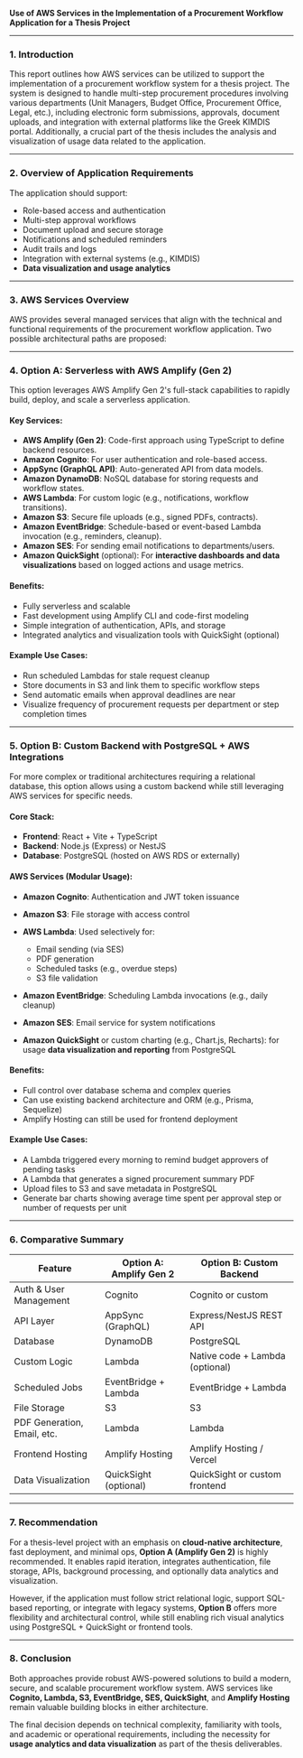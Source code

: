 **Use of AWS Services in the Implementation of a Procurement Workflow Application for a Thesis Project**

---

### 1. Introduction

This report outlines how AWS services can be utilized to support the implementation of a procurement workflow system for a thesis project. The system is designed to handle multi-step procurement procedures involving various departments (Unit Managers, Budget Office, Procurement Office, Legal, etc.), including electronic form submissions, approvals, document uploads, and integration with external platforms like the Greek KIMDIS portal. Additionally, a crucial part of the thesis includes the analysis and visualization of usage data related to the application.

---

### 2. Overview of Application Requirements

The application should support:

* Role-based access and authentication
* Multi-step approval workflows
* Document upload and secure storage
* Notifications and scheduled reminders
* Audit trails and logs
* Integration with external systems (e.g., KIMDIS)
* **Data visualization and usage analytics**

---

### 3. AWS Services Overview

AWS provides several managed services that align with the technical and functional requirements of the procurement workflow application. Two possible architectural paths are proposed:

---

### 4. Option A: Serverless with AWS Amplify (Gen 2)

This option leverages AWS Amplify Gen 2's full-stack capabilities to rapidly build, deploy, and scale a serverless application.

#### Key Services:

* **AWS Amplify (Gen 2)**: Code-first approach using TypeScript to define backend resources.
* **Amazon Cognito**: For user authentication and role-based access.
* **AppSync (GraphQL API)**: Auto-generated API from data models.
* **Amazon DynamoDB**: NoSQL database for storing requests and workflow states.
* **AWS Lambda**: For custom logic (e.g., notifications, workflow transitions).
* **Amazon S3**: Secure file uploads (e.g., signed PDFs, contracts).
* **Amazon EventBridge**: Schedule-based or event-based Lambda invocation (e.g., reminders, cleanup).
* **Amazon SES**: For sending email notifications to departments/users.
* **Amazon QuickSight** (optional): For **interactive dashboards and data visualizations** based on logged actions and usage metrics.

#### Benefits:

* Fully serverless and scalable
* Fast development using Amplify CLI and code-first modeling
* Simple integration of authentication, APIs, and storage
* Integrated analytics and visualization tools with QuickSight (optional)

#### Example Use Cases:

* Run scheduled Lambdas for stale request cleanup
* Store documents in S3 and link them to specific workflow steps
* Send automatic emails when approval deadlines are near
* Visualize frequency of procurement requests per department or step completion times

---

### 5. Option B: Custom Backend with PostgreSQL + AWS Integrations

For more complex or traditional architectures requiring a relational database, this option allows using a custom backend while still leveraging AWS services for specific needs.

#### Core Stack:

* **Frontend**: React + Vite + TypeScript
* **Backend**: Node.js (Express) or NestJS
* **Database**: PostgreSQL (hosted on AWS RDS or externally)

#### AWS Services (Modular Usage):

* **Amazon Cognito**: Authentication and JWT token issuance
* **Amazon S3**: File storage with access control
* **AWS Lambda**: Used selectively for:

  * Email sending (via SES)
  * PDF generation
  * Scheduled tasks (e.g., overdue steps)
  * S3 file validation
* **Amazon EventBridge**: Scheduling Lambda invocations (e.g., daily cleanup)
* **Amazon SES**: Email service for system notifications
* **Amazon QuickSight** or custom charting (e.g., Chart.js, Recharts): for usage **data visualization and reporting** from PostgreSQL

#### Benefits:

* Full control over database schema and complex queries
* Can use existing backend architecture and ORM (e.g., Prisma, Sequelize)
* Amplify Hosting can still be used for frontend deployment

#### Example Use Cases:

* A Lambda triggered every morning to remind budget approvers of pending tasks
* A Lambda that generates a signed procurement summary PDF
* Upload files to S3 and save metadata in PostgreSQL
* Generate bar charts showing average time spent per approval step or number of requests per unit

---

### 6. Comparative Summary

| Feature                     | Option A: Amplify Gen 2 | Option B: Custom Backend        |
| --------------------------- | ----------------------- | ------------------------------- |
| Auth & User Management      | Cognito                 | Cognito or custom               |
| API Layer                   | AppSync (GraphQL)       | Express/NestJS REST API         |
| Database                    | DynamoDB                | PostgreSQL                      |
| Custom Logic                | Lambda                  | Native code + Lambda (optional) |
| Scheduled Jobs              | EventBridge + Lambda    | EventBridge + Lambda            |
| File Storage                | S3                      | S3                              |
| PDF Generation, Email, etc. | Lambda                  | Lambda                          |
| Frontend Hosting            | Amplify Hosting         | Amplify Hosting / Vercel        |
| Data Visualization          | QuickSight (optional)   | QuickSight or custom frontend   |

---

### 7. Recommendation

For a thesis-level project with an emphasis on **cloud-native architecture**, fast deployment, and minimal ops, **Option A (Amplify Gen 2)** is highly recommended. It enables rapid iteration, integrates authentication, file storage, APIs, background processing, and optionally data analytics and visualization.

However, if the application must follow strict relational logic, support SQL-based reporting, or integrate with legacy systems, **Option B** offers more flexibility and architectural control, while still enabling rich visual analytics using PostgreSQL + QuickSight or frontend tools.

---

### 8. Conclusion

Both approaches provide robust AWS-powered solutions to build a modern, secure, and scalable procurement workflow system. AWS services like **Cognito, Lambda, S3, EventBridge, SES, QuickSight**, and **Amplify Hosting** remain valuable building blocks in either architecture.

The final decision depends on technical complexity, familiarity with tools, and academic or operational requirements, including the necessity for **usage analytics and data visualization** as part of the thesis deliverables.
